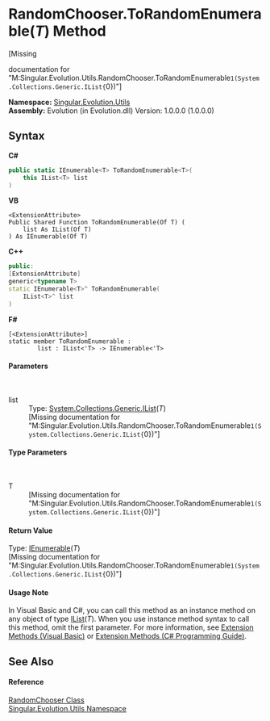 # RandomChooser.ToRandomEnumerable(*T*) Method 
 

\[Missing <summary> documentation for "M:Singular.Evolution.Utils.RandomChooser.ToRandomEnumerable``1(System.Collections.Generic.IList{``0})"\]

**Namespace:**&nbsp;<a href="bb7b030e-87d6-8095-f2c6-b0b821b0d323">Singular.Evolution.Utils</a><br />**Assembly:**&nbsp;Evolution (in Evolution.dll) Version: 1.0.0.0 (1.0.0.0)

## Syntax

**C#**<br />
``` C#
public static IEnumerable<T> ToRandomEnumerable<T>(
	this IList<T> list
)

```

**VB**<br />
``` VB
<ExtensionAttribute>
Public Shared Function ToRandomEnumerable(Of T) ( 
	list As IList(Of T)
) As IEnumerable(Of T)
```

**C++**<br />
``` C++
public:
[ExtensionAttribute]
generic<typename T>
static IEnumerable<T>^ ToRandomEnumerable(
	IList<T>^ list
)
```

**F#**<br />
``` F#
[<ExtensionAttribute>]
static member ToRandomEnumerable : 
        list : IList<'T> -> IEnumerable<'T> 

```


#### Parameters
&nbsp;<dl><dt>list</dt><dd>Type: <a href="http://msdn2.microsoft.com/en-us/library/5y536ey6" target="_blank">System.Collections.Generic.IList</a>(*T*)<br />\[Missing <param name="list"/> documentation for "M:Singular.Evolution.Utils.RandomChooser.ToRandomEnumerable``1(System.Collections.Generic.IList{``0})"\]</dd></dl>

#### Type Parameters
&nbsp;<dl><dt>T</dt><dd>\[Missing <typeparam name="T"/> documentation for "M:Singular.Evolution.Utils.RandomChooser.ToRandomEnumerable``1(System.Collections.Generic.IList{``0})"\]</dd></dl>

#### Return Value
Type: <a href="http://msdn2.microsoft.com/en-us/library/9eekhta0" target="_blank">IEnumerable</a>(*T*)<br />\[Missing <returns> documentation for "M:Singular.Evolution.Utils.RandomChooser.ToRandomEnumerable``1(System.Collections.Generic.IList{``0})"\]

#### Usage Note
In Visual Basic and C#, you can call this method as an instance method on any object of type <a href="http://msdn2.microsoft.com/en-us/library/5y536ey6" target="_blank">IList</a>(*T*). When you use instance method syntax to call this method, omit the first parameter. For more information, see <a href="http://msdn.microsoft.com/en-us/library/bb384936.aspx">Extension Methods (Visual Basic)</a> or <a href="http://msdn.microsoft.com/en-us/library/bb383977.aspx">Extension Methods (C# Programming Guide)</a>.

## See Also


#### Reference
<a href="cb00cea9-74e6-a1a1-8ec7-4d48c2888e2b">RandomChooser Class</a><br /><a href="bb7b030e-87d6-8095-f2c6-b0b821b0d323">Singular.Evolution.Utils Namespace</a><br />